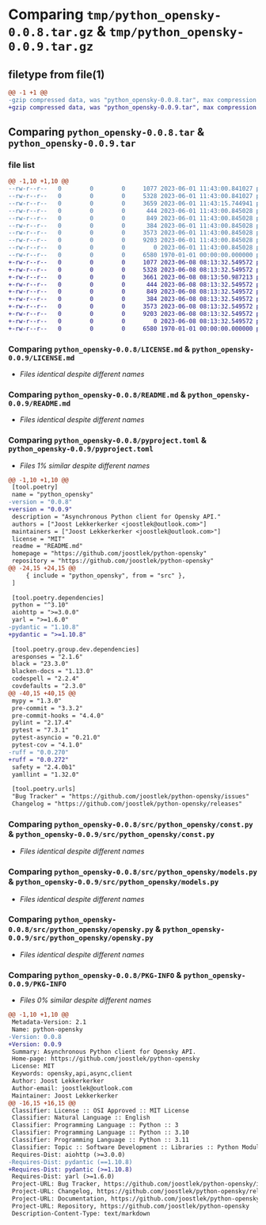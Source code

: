 # Comparing `tmp/python_opensky-0.0.8.tar.gz` & `tmp/python_opensky-0.0.9.tar.gz`

## filetype from file(1)

```diff
@@ -1 +1 @@
-gzip compressed data, was "python_opensky-0.0.8.tar", max compression
+gzip compressed data, was "python_opensky-0.0.9.tar", max compression
```

## Comparing `python_opensky-0.0.8.tar` & `python_opensky-0.0.9.tar`

### file list

```diff
@@ -1,10 +1,10 @@
--rw-r--r--   0        0        0     1077 2023-06-01 11:43:00.841027 python_opensky-0.0.8/LICENSE.md
--rw-r--r--   0        0        0     5328 2023-06-01 11:43:00.841027 python_opensky-0.0.8/README.md
--rw-r--r--   0        0        0     3659 2023-06-01 11:43:15.744941 python_opensky-0.0.8/pyproject.toml
--rw-r--r--   0        0        0      444 2023-06-01 11:43:00.845028 python_opensky-0.0.8/src/python_opensky/__init__.py
--rw-r--r--   0        0        0      849 2023-06-01 11:43:00.845028 python_opensky-0.0.8/src/python_opensky/const.py
--rw-r--r--   0        0        0      384 2023-06-01 11:43:00.845028 python_opensky-0.0.8/src/python_opensky/exceptions.py
--rw-r--r--   0        0        0     3573 2023-06-01 11:43:00.845028 python_opensky-0.0.8/src/python_opensky/models.py
--rw-r--r--   0        0        0     9203 2023-06-01 11:43:00.845028 python_opensky-0.0.8/src/python_opensky/opensky.py
--rw-r--r--   0        0        0        0 2023-06-01 11:43:00.845028 python_opensky-0.0.8/src/python_opensky/py.typed
--rw-r--r--   0        0        0     6580 1970-01-01 00:00:00.000000 python_opensky-0.0.8/PKG-INFO
+-rw-r--r--   0        0        0     1077 2023-06-08 08:13:32.549572 python_opensky-0.0.9/LICENSE.md
+-rw-r--r--   0        0        0     5328 2023-06-08 08:13:32.549572 python_opensky-0.0.9/README.md
+-rw-r--r--   0        0        0     3661 2023-06-08 08:13:50.987213 python_opensky-0.0.9/pyproject.toml
+-rw-r--r--   0        0        0      444 2023-06-08 08:13:32.549572 python_opensky-0.0.9/src/python_opensky/__init__.py
+-rw-r--r--   0        0        0      849 2023-06-08 08:13:32.549572 python_opensky-0.0.9/src/python_opensky/const.py
+-rw-r--r--   0        0        0      384 2023-06-08 08:13:32.549572 python_opensky-0.0.9/src/python_opensky/exceptions.py
+-rw-r--r--   0        0        0     3573 2023-06-08 08:13:32.549572 python_opensky-0.0.9/src/python_opensky/models.py
+-rw-r--r--   0        0        0     9203 2023-06-08 08:13:32.549572 python_opensky-0.0.9/src/python_opensky/opensky.py
+-rw-r--r--   0        0        0        0 2023-06-08 08:13:32.549572 python_opensky-0.0.9/src/python_opensky/py.typed
+-rw-r--r--   0        0        0     6580 1970-01-01 00:00:00.000000 python_opensky-0.0.9/PKG-INFO
```

### Comparing `python_opensky-0.0.8/LICENSE.md` & `python_opensky-0.0.9/LICENSE.md`

 * *Files identical despite different names*

### Comparing `python_opensky-0.0.8/README.md` & `python_opensky-0.0.9/README.md`

 * *Files identical despite different names*

### Comparing `python_opensky-0.0.8/pyproject.toml` & `python_opensky-0.0.9/pyproject.toml`

 * *Files 1% similar despite different names*

```diff
@@ -1,10 +1,10 @@
 [tool.poetry]
 name = "python_opensky"
-version = "0.0.8"
+version = "0.0.9"
 description = "Asynchronous Python client for Opensky API."
 authors = ["Joost Lekkerkerker <joostlek@outlook.com>"]
 maintainers = ["Joost Lekkerkerker <joostlek@outlook.com>"]
 license = "MIT"
 readme = "README.md"
 homepage = "https://github.com/joostlek/python-opensky"
 repository = "https://github.com/joostlek/python-opensky"
@@ -24,15 +24,15 @@
     { include = "python_opensky", from = "src" },
 ]
 
 [tool.poetry.dependencies]
 python = "^3.10"
 aiohttp = ">=3.0.0"
 yarl = ">=1.6.0"
-pydantic = "1.10.8"
+pydantic = ">=1.10.8"
 
 [tool.poetry.group.dev.dependencies]
 aresponses = "2.1.6"
 black = "23.3.0"
 blacken-docs = "1.13.0"
 codespell = "2.2.4"
 covdefaults = "2.3.0"
@@ -40,15 +40,15 @@
 mypy = "1.3.0"
 pre-commit = "3.3.2"
 pre-commit-hooks = "4.4.0"
 pylint = "2.17.4"
 pytest = "7.3.1"
 pytest-asyncio = "0.21.0"
 pytest-cov = "4.1.0"
-ruff = "0.0.270"
+ruff = "0.0.272"
 safety = "2.4.0b1"
 yamllint = "1.32.0"
 
 [tool.poetry.urls]
 "Bug Tracker" = "https://github.com/joostlek/python-opensky/issues"
 Changelog = "https://github.com/joostlek/python-opensky/releases"
```

### Comparing `python_opensky-0.0.8/src/python_opensky/const.py` & `python_opensky-0.0.9/src/python_opensky/const.py`

 * *Files identical despite different names*

### Comparing `python_opensky-0.0.8/src/python_opensky/models.py` & `python_opensky-0.0.9/src/python_opensky/models.py`

 * *Files identical despite different names*

### Comparing `python_opensky-0.0.8/src/python_opensky/opensky.py` & `python_opensky-0.0.9/src/python_opensky/opensky.py`

 * *Files identical despite different names*

### Comparing `python_opensky-0.0.8/PKG-INFO` & `python_opensky-0.0.9/PKG-INFO`

 * *Files 0% similar despite different names*

```diff
@@ -1,10 +1,10 @@
 Metadata-Version: 2.1
 Name: python-opensky
-Version: 0.0.8
+Version: 0.0.9
 Summary: Asynchronous Python client for Opensky API.
 Home-page: https://github.com/joostlek/python-opensky
 License: MIT
 Keywords: opensky,api,async,client
 Author: Joost Lekkerkerker
 Author-email: joostlek@outlook.com
 Maintainer: Joost Lekkerkerker
@@ -16,15 +16,15 @@
 Classifier: License :: OSI Approved :: MIT License
 Classifier: Natural Language :: English
 Classifier: Programming Language :: Python :: 3
 Classifier: Programming Language :: Python :: 3.10
 Classifier: Programming Language :: Python :: 3.11
 Classifier: Topic :: Software Development :: Libraries :: Python Modules
 Requires-Dist: aiohttp (>=3.0.0)
-Requires-Dist: pydantic (==1.10.8)
+Requires-Dist: pydantic (>=1.10.8)
 Requires-Dist: yarl (>=1.6.0)
 Project-URL: Bug Tracker, https://github.com/joostlek/python-opensky/issues
 Project-URL: Changelog, https://github.com/joostlek/python-opensky/releases
 Project-URL: Documentation, https://github.com/joostlek/python-opensky
 Project-URL: Repository, https://github.com/joostlek/python-opensky
 Description-Content-Type: text/markdown
```

